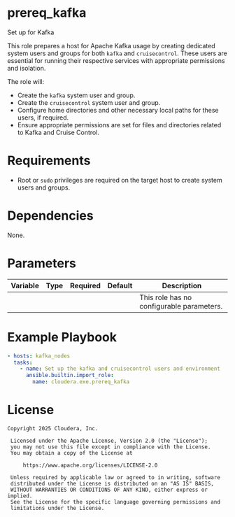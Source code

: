 # prereq_kafka

Set up for Kafka

This role prepares a host for Apache Kafka usage by creating dedicated system users and groups for both `kafka` and `cruisecontrol`. These users are essential for running their respective services with appropriate permissions and isolation.

The role will:
- Create the `kafka` system user and group.
- Create the `cruisecontrol` system user and group.
- Configure home directories and other necessary local paths for these users, if required.
- Ensure appropriate permissions are set for files and directories related to Kafka and Cruise Control.

# Requirements

- Root or `sudo` privileges are required on the target host to create system users and groups.

# Dependencies

None.

# Parameters

| Variable | Type | Required | Default | Description |
| --- | --- | --- | --- | --- |
| | | | | This role has no configurable parameters. |

# Example Playbook

```yaml
- hosts: kafka_nodes
  tasks:
    - name: Set up the kafka and cruisecontrol users and environment
      ansible.builtin.import_role:
        name: cloudera.exe.prereq_kafka
```

# License

```
Copyright 2025 Cloudera, Inc.

 Licensed under the Apache License, Version 2.0 (the "License");
 you may not use this file except in compliance with the License.
 You may obtain a copy of the License at

     https://www.apache.org/licenses/LICENSE-2.0

 Unless required by applicable law or agreed to in writing, software
 distributed under the License is distributed on an "AS IS" BASIS,
 WITHOUT WARRANTIES OR CONDITIONS OF ANY KIND, either express or implied.
 See the License for the specific language governing permissions and
 limitations under the License.
```
